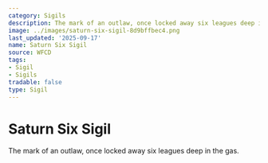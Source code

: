 ```yaml
---
category: Sigils
description: The mark of an outlaw, once locked away six leagues deep in the gas.
image: ../images/saturn-six-sigil-8d9bffbec4.png
last_updated: '2025-09-17'
name: Saturn Six Sigil
source: WFCD
tags:
- Sigil
- Sigils
tradable: false
type: Sigil
---
```


# Saturn Six Sigil

The mark of an outlaw, once locked away six leagues deep in the gas.

